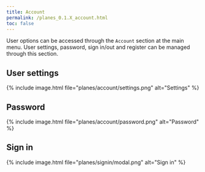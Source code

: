 ```yaml
---
title: Account
permalink: /planes_0.1.X_account.html
toc: false
---
```


User options can be accessed through the `Account` section at the main menu.
User settings, password, sign in/out and register can be managed through this section.

## User settings
{% include image.html file="planes/account/settings.png" alt="Settings" %}

## Password
{% include image.html file="planes/account/password.png" alt="Password" %}

## Sign in
{% include image.html file="planes/signin/modal.png" alt="Sign in" %}
